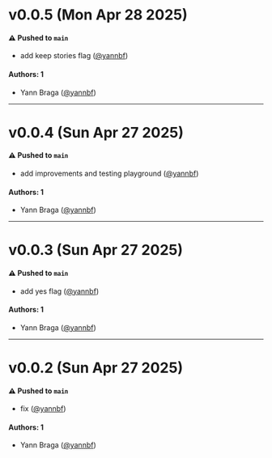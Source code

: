 # v0.0.5 (Mon Apr 28 2025)

#### ⚠️ Pushed to `main`

- add keep stories flag ([@yannbf](https://github.com/yannbf))

#### Authors: 1

- Yann Braga ([@yannbf](https://github.com/yannbf))

---

# v0.0.4 (Sun Apr 27 2025)

#### ⚠️ Pushed to `main`

- add improvements and testing playground ([@yannbf](https://github.com/yannbf))

#### Authors: 1

- Yann Braga ([@yannbf](https://github.com/yannbf))

---

# v0.0.3 (Sun Apr 27 2025)

#### ⚠️ Pushed to `main`

- add yes flag ([@yannbf](https://github.com/yannbf))

#### Authors: 1

- Yann Braga ([@yannbf](https://github.com/yannbf))

---

# v0.0.2 (Sun Apr 27 2025)

#### ⚠️ Pushed to `main`

- fix ([@yannbf](https://github.com/yannbf))

#### Authors: 1

- Yann Braga ([@yannbf](https://github.com/yannbf))
